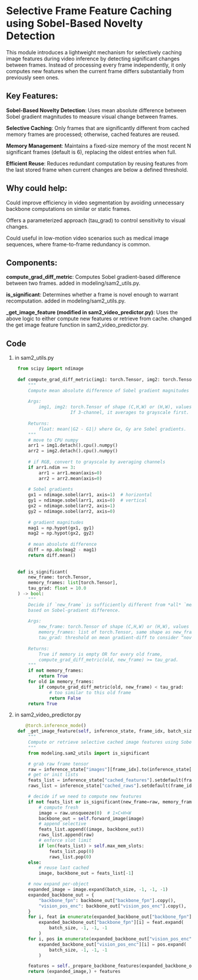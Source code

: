 # Selective Frame Feature Caching using Sobel-Based Novelty Detection
This module introduces a lightweight mechanism for selectively caching image features during video inference by detecting significant changes between frames. Instead of processing every frame independently, it only computes new features when the current frame differs substantially from previously seen ones.

## Key Features:
**Sobel-Based Novelty Detection**: Uses mean absolute difference between Sobel gradient magnitudes to measure visual change between frames.

**Selective Caching**: Only frames that are significantly different from cached memory frames are processed; otherwise, cached features are reused.

**Memory Management**: Maintains a fixed-size memory of the most recent N significant frames (default is 6), replacing the oldest entries when full.

**Efficient Reuse**: Reduces redundant computation by reusing features from the last stored frame when current changes are below a defined threshold.

## Why could help:
Could improve efficiency in video segmentation by avoiding unnecessary backbone computations on similar or static frames.

Offers a parameterized approach (tau_grad) to control sensitivity to visual changes.

Could useful in low-motion video scenarios such as medical image sequences, where frame-to-frame redundancy is common.

## Components:
**compute_grad_diff_metric**: Computes Sobel gradient-based difference between two frames. added in modeling/sam2_utils.py.

**is_significant**: Determines whether a frame is novel enough to warrant recomputation. added in modeling/sam2_utils.py.

**_get_image_feature (modified in sam2_video_predictor.py)**: Uses the above logic to either compute new features or retrieve from cache. changed the get image feature function in sam2_video_predictor.py.

## Code

1. in sam2_utils.py
   ```python
    from scipy import ndimage
    
    def compute_grad_diff_metric(img1: torch.Tensor, img2: torch.Tensor) -> float:
        """
        Compute mean absolute difference of Sobel gradient magnitudes between two frames.
        
        Args:
            img1, img2: torch.Tensor of shape (C,H,W) or (H,W), values in [0,255].
                        If 3‑channel, it averages to grayscale first.
        
        Returns:
            float: mean(|G2 - G1|) where Gx, Gy are Sobel gradients.
        """
        # move to CPU numpy
        arr1 = img1.detach().cpu().numpy()
        arr2 = img2.detach().cpu().numpy()
        
        # if RGB, convert to grayscale by averaging channels
        if arr1.ndim == 3:
            arr1 = arr1.mean(axis=0)
            arr2 = arr2.mean(axis=0)
        
        # Sobel gradients
        gx1 = ndimage.sobel(arr1, axis=1)  # horizontal
        gy1 = ndimage.sobel(arr1, axis=0)  # vertical
        gx2 = ndimage.sobel(arr2, axis=1)
        gy2 = ndimage.sobel(arr2, axis=0)
        
        # gradient magnitudes
        mag1 = np.hypot(gx1, gy1)
        mag2 = np.hypot(gx2, gy2)
        
        # mean absolute difference
        diff = np.abs(mag2 - mag1)
        return diff.mean()
    
    
    def is_significant(
        new_frame: torch.Tensor,
        memory_frames: list[torch.Tensor],
        tau_grad: float = 10.0
    ) -> bool:
        """
        Decide if `new_frame` is sufficiently different from *all* `memory_frames`
        based on Sobel‑gradient difference.
        
        Args:
            new_frame: torch.Tensor of shape (C,H,W) or (H,W), values [0,255].
            memory_frames: list of torch.Tensor, same shape as new_frame.
            tau_grad: threshold on mean gradient‑diff to consider “novel”.
        
        Returns:
            True if memory is empty OR for every old frame, 
            compute_grad_diff_metric(old, new_frame) >= tau_grad.
        """
        if not memory_frames:
            return True
        for old in memory_frames:
            if compute_grad_diff_metric(old, new_frame) < tau_grad:
                # too similar to this old frame
                return False
        return True

   ```

2. in sam2_video_predictor.py
   ```python
       @torch.inference_mode()
    def _get_image_feature(self, inference_state, frame_idx, batch_size):
        """
        Compute or retrieve selective cached image features using Sobel‑diff novelty.
        """
        from modeling.sam2_utils import is_significant

        # grab raw frame tensor
        raw = inference_state["images"][frame_idx].to(inference_state["device"]).float()
        # get or init lists
        feats_list = inference_state["cached_features"].setdefault(frame_idx, [])
        raws_list = inference_state["cached_raws"].setdefault(frame_idx, [])

        # decide if we need to compute new features
        if not feats_list or is_significant(new_frame=raw, memory_frames=raws_list, tau_grad=10.0):
            # compute fresh
            image = raw.unsqueeze(0)  # 1×C×H×W
            backbone_out = self.forward_image(image)
            # append selective
            feats_list.append((image, backbone_out))
            raws_list.append(raw)
            # enforce slot limit
            if len(feats_list) > self.max_mem_slots:
                feats_list.pop(0)
                raws_list.pop(0)
        else:
            # reuse last cached
            image, backbone_out = feats_list[-1]

        # now expand per-object
        expanded_image = image.expand(batch_size, -1, -1, -1)
        expanded_backbone_out = {
            "backbone_fpn": backbone_out["backbone_fpn"].copy(),
            "vision_pos_enc": backbone_out["vision_pos_enc"].copy(),
        }
        for i, feat in enumerate(expanded_backbone_out["backbone_fpn"]):
            expanded_backbone_out["backbone_fpn"][i] = feat.expand(
                batch_size, -1, -1, -1
            )
        for i, pos in enumerate(expanded_backbone_out["vision_pos_enc"]):
            expanded_backbone_out["vision_pos_enc"][i] = pos.expand(
                batch_size, -1, -1, -1
            )

        features = self._prepare_backbone_features(expanded_backbone_out)
        return (expanded_image,) + features
   ```
